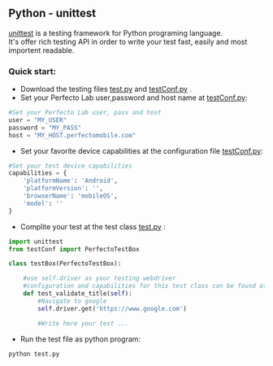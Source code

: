 ## Python - unittest

[unittest](https://docs.python.org/2/library/unittest.html) is a testing framework for Python programing language.</br>
It's offer rich testing API in order to write your test fast, easily and most importent readable.

### Quick start: 
- Download the testing files [test.py](test.py) and [testConf.py](testConf,py) .
- Set your Perfecto Lab user,password and host name at [testConf.py](testConf,py): 
```python
#Set your Perfecto Lab user, pass and host
user = "MY_USER"
password = "MY_PASS"    
host = "MY_HOST.perfectomobile.com"
```
- Set your favorite device capabilities at the configuration file [testConf.py](testConf,py):
```python
#Set your test device capabilities
capabilities = {
    'platformName': 'Android',
    'platformVersion': '',
    'browserName': 'mobileOS',
    'model': ''
}
```
- Complite your test at the test class [test.py](test.py) :

```python
import unittest
from testConf import PerfectoTestBox

class testBox(PerfectoTestBox):

    #use self.driver as your testing webdriver
    #configuration and capabilities for this test class can be found at testConf.py
    def test_validate_title(self):
        #Navigate to google
        self.driver.get('https://www.google.com')

        #Write here your test ...
```

- Run the test file as python program: 
```
python test.py
```